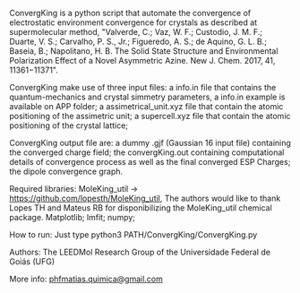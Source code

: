 

ConvergKing is a python script that automate the convergence of electrostatic environment convergence for crystals as described at supermolecular method, "Valverde, C.; Vaz, W. F.; Custodio, J. M. F.; Duarte, V. S.; Carvalho, P. S., Jr.; Figueredo, A. S.; de Aquino, G. L. B.; Baseia, B.; Napolitano, H. B. The Solid State Structure and Environmental Polarization Effect of a Novel Asymmetric Azine. New J. Chem. 2017, 41, 11361−11371".

ConvergKing make use of three input files: 
    a info.in file that contains the quantum-mechanics and crystal simmetry parameters, a info.in example is available on APP folder;
    a assimetrical_unit.xyz file that contain the atomic positioning of the assimetric unit;
    a supercell.xyz file that contain the atomic positioning of the crystal lattice;

ConvergKing output file are:
    a dummy .gjf (Gaussian 16 input file) containing the converged charge field;
    the convergKing.out containing computational details of convergence process as well as the final converged ESP Charges;
    the dipole convergence graph.

Required libraries:
    MoleKing_util -> https://github.com/lopesth/MoleKing_util, The authors would like to thank Lopes TH and Mateus RB for disponibilizing the MoleKing_util chemical package. 
    Matplotlib;
    lmfit;
    numpy;

How to run:
    Just type python3 PATH/ConvergKing/ConvergKing.py

Authors: The LEEDMol Research Group of the Universidade Federal de Goiás (UFG)

More info:
    phfmatias.quimica@gmail.com

